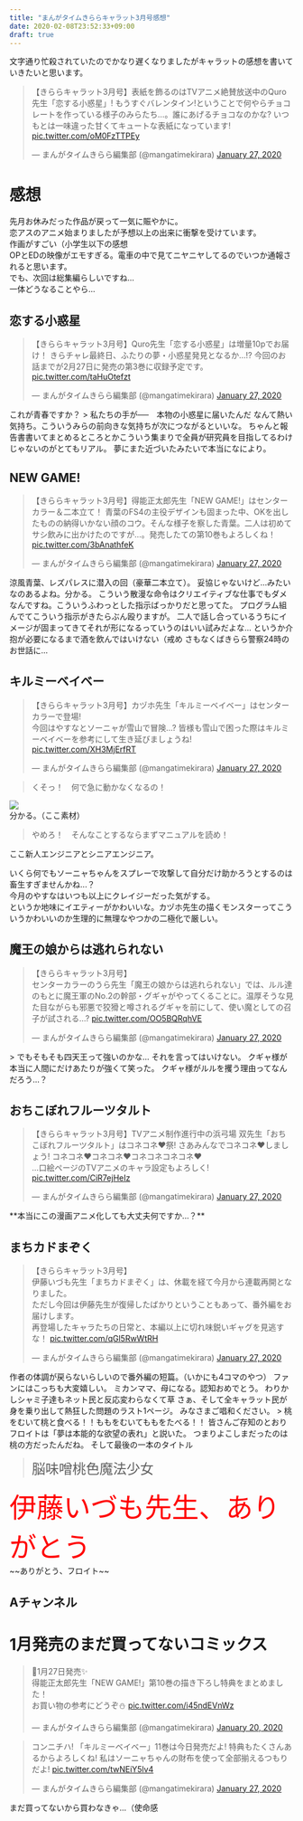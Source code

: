 ```yaml
---
title: "まんがタイムきららキャラット3月号感想"
date: 2020-02-08T23:52:33+09:00
draft: true
---
```


文字通り忙殺されていたのでかなり遅くなりましたがキャラットの感想を書いていきたいと思います。  
<blockquote class="twitter-tweet"><p lang="ja" dir="ltr">【きららキャラット3月号】表紙を飾るのはTVアニメ絶賛放送中のQuro先生「恋する小惑星」! もうすぐバレンタイン!ということで何やらチョコレートを作っている様子のみらたち…。誰にあげるチョコなのかな? いつもとは一味違った甘くてキュートな表紙になっています! <a href="https://t.co/oM0FzTTPEy">pic.twitter.com/oM0FzTTPEy</a></p>&mdash; まんがタイムきらら編集部 (@mangatimekirara) <a href="https://twitter.com/mangatimekirara/status/1221810134973726720?ref_src=twsrc%5Etfw">January 27, 2020</a></blockquote> <script async src="https://platform.twitter.com/widgets.js" charset="utf-8"></script> 

# 感想
先月お休みだった作品が戻って一気に賑やかに。  
恋アスのアニメ始まりましたが予想以上の出来に衝撃を受けています。  
作画がすごい（小学生以下の感想  
OPとEDの映像がエモすぎる。電車の中で見てニヤニヤしてるのでいつか通報されると思います。  
でも、次回は総集編らしいですね...  
一体どうなることやら...  

##  恋する小惑星
<blockquote class="twitter-tweet"><p lang="ja" dir="ltr">【きららキャラット3月号】Quro先生「恋する小惑星」は増量10pでお届け！ きらチャレ最終日、ふたりの夢・小惑星発見となるか…!? 今回のお話までが2月27日に発売の第3巻に収録予定です。 <a href="https://t.co/taHuOtefzt">pic.twitter.com/taHuOtefzt</a></p>&mdash; まんがタイムきらら編集部 (@mangatimekirara) <a href="https://twitter.com/mangatimekirara/status/1221810288875294720?ref_src=twsrc%5Etfw">January 27, 2020</a></blockquote> <script async src="https://platform.twitter.com/widgets.js" charset="utf-8"></script> 
これが青春ですか？  
> 私たちの手が──　本物の小惑星に届いたんだ
なんて熱い気持ち。こういうみらの前向きな気持ちが次につながるといいな。  
ちゃんと報告書書いてまとめるところとかこういう集まりで全員が研究員を目指してるわけじゃないのがとてもリアル。  
夢にまた近づいたみたいで本当になにより。  

## NEW GAME!
<blockquote class="twitter-tweet"><p lang="ja" dir="ltr">【きららキャラット3月号】得能正太郎先生「NEW GAME!」はセンターカラー＆二本立て！ 青葉のFS4の主役デザインも固まった中、OKを出したものの納得いかない顔のコウ。そんな様子を察した青葉。二人は初めてサシ飲みに出かけたのですが…。発売したての第10巻もよろしくね！ <a href="https://t.co/3bAnathfeK">pic.twitter.com/3bAnathfeK</a></p>&mdash; まんがタイムきらら編集部 (@mangatimekirara) <a href="https://twitter.com/mangatimekirara/status/1221810743290388484?ref_src=twsrc%5Etfw">January 27, 2020</a></blockquote> <script async src="https://platform.twitter.com/widgets.js" charset="utf-8"></script> 
涼風青葉、レズパレスに潜入の回（豪華二本立て）。  
妥協じゃないけど...みたいなのあるよね。分かる。  
こういう散漫な命令はクリエイティブな仕事でもダメなんですね。こういうふわっとした指示ばっかりだと思ってた。  
プログラム組んでてこういう指示がきたらぶん殴りますが。  
二人で話し合っているうちにイメージが固まってきてそれが形になるっていうのはいい試みだよな...   
というか介抱が必要になるまで酒を飲んではいけない（戒め  
さもなくばきらら警察24時のお世話に...  

## キルミーベイベー
<blockquote class="twitter-tweet"><p lang="ja" dir="ltr">【きららキャラット3月号】カヅホ先生「キルミーベイベー」はセンターカラーで登場! <br>今回はやすなとソーニャが雪山で冒険…? 皆様も雪山で困った際はキルミーベイベーを参考にして生き延びましょうね! <a href="https://t.co/XH3MjErfRT">pic.twitter.com/XH3MjErfRT</a></p>&mdash; まんがタイムきらら編集部 (@mangatimekirara) <a href="https://twitter.com/mangatimekirara/status/1221810848504541185?ref_src=twsrc%5Etfw">January 27, 2020</a></blockquote> <script async src="https://platform.twitter.com/widgets.js" charset="utf-8"></script> 

> くそっ！　何で急に動かなくなるの！

![](https://pbs.twimg.com/media/EPS-fTjU0AEMwxC?format=jpg&name=medium)  
分かる。（ここ素材）  

> やめろ！　そんなことするならまずマニュアルを読め！  

ここ新人エンジニアとシニアエンジニア。    
    
いくら何でもソーニャちゃんをスプレーで攻撃して自分だけ助かろうとするのは畜生すぎませんかね...？    
今月のやすなはいつも以上にクレイジーだった気がする。  
というか地味にイエティーがかわいいな。カヅホ先生の描くモンスターってこういうかわいいのか生理的に無理なやつかの二極化で厳しい。  

## 魔王の娘からは逃れられない
<blockquote class="twitter-tweet"><p lang="ja" dir="ltr">【きららキャラット3月号】<br>センターカラーのうら先生「魔王の娘からは逃れられない」では、ルル達のもとに魔王軍のNo.2の幹部・グギャがやってくることに。温厚そうな見た目ながらも邪悪で狡猾と噂されるグギャを前にして、使い魔としての召子が試される…? <a href="https://t.co/OO5BQRqhVE">pic.twitter.com/OO5BQRqhVE</a></p>&mdash; まんがタイムきらら編集部 (@mangatimekirara) <a href="https://twitter.com/mangatimekirara/status/1221811142361640961?ref_src=twsrc%5Etfw">January 27, 2020</a></blockquote> <script async src="https://platform.twitter.com/widgets.js" charset="utf-8"></script> 
> でもそもそも四天王って強いのかな...  
それを言ってはいけない。  
クギャ様が本当に人間にだけあたりが強くて笑った。  
クギャ様がルルを攫う理由ってなんだろう...？  

## おちこぼれフルーツタルト
<blockquote class="twitter-tweet"><p lang="ja" dir="ltr">【きららキャラット3月号】TVアニメ制作進行中の浜弓場 双先生「おちこぼれフルーツタルト」はコネコネ♥祭! さあみんなでコネコネ♥しましょう! コネコネ♥コネコネ♥コネコネコネコネ♥ <br>…口絵ページのTVアニメのキャラ設定もよろしく! <a href="https://t.co/CiR7ejHeIz">pic.twitter.com/CiR7ejHeIz</a></p>&mdash; まんがタイムきらら編集部 (@mangatimekirara) <a href="https://twitter.com/mangatimekirara/status/1221811375615275008?ref_src=twsrc%5Etfw">January 27, 2020</a></blockquote> <script async src="https://platform.twitter.com/widgets.js" charset="utf-8"></script>  
**本当にこの漫画アニメ化しても大丈夫何ですか...？**

## まちカドまぞく
<blockquote class="twitter-tweet"><p lang="ja" dir="ltr">【きららキャラット3月号】<br>伊藤いづも先生「まちカドまぞく」は、休載を経て今月から連載再開となりました。<br>ただし今回は伊藤先生が復帰したばかりということもあって、番外編をお届けします。<br>再登場したキャラたちの日常と、本編以上に切れ味鋭いギャグを見逃すな！ <a href="https://t.co/qGl5RwWtRH">pic.twitter.com/qGl5RwWtRH</a></p>&mdash; まんがタイムきらら編集部 (@mangatimekirara) <a href="https://twitter.com/mangatimekirara/status/1221811505118597120?ref_src=twsrc%5Etfw">January 27, 2020</a></blockquote> <script async src="https://platform.twitter.com/widgets.js" charset="utf-8"></script> 
作者の体調が戻らないらしいので番外編の短篇。（いかにも4コマのやつ）  
ファンにはこっちも大変嬉しい。  
ミカンママ、母になる。認知おめでとう。  
わりかしシャミ子達もネット民と反応変わらなくて草  
さぁ、そして全キャラット民が身を乗り出して熱狂した問題のラスト1ページ。  
みなさまご唱和ください。  
> 桃をむいて桃と食べる！！ももをむいてももをたべる！！  
皆さんご存知のとおりフロイトは「夢は本能的な欲望の表れ」と説いた。  
つまりよこしまだったのは桃の方だったんだね。  
そして最後の一本のタイトル  

> <font size="5">脳味噌桃色魔法少女</font>

<div><font size="8" color="red">伊藤いづも先生、ありがとう</font></div> 
~~ありがとう、フロイト~~

## Aチャンネル


# 1月発売のまだ買ってないコミックス
<blockquote class="twitter-tweet"><p lang="ja" dir="ltr">🌟1月27日発売✨<br>得能正太郎先生「NEW GAME!」第10巻の描き下ろし特典をまとめました！<br>お買い物の参考にどうぞ⛄️ <a href="https://t.co/i45ndEVnWz">pic.twitter.com/i45ndEVnWz</a></p>&mdash; まんがタイムきらら編集部 (@mangatimekirara) <a href="https://twitter.com/mangatimekirara/status/1219196511323480066?ref_src=twsrc%5Etfw">January 20, 2020</a></blockquote> <script async src="https://platform.twitter.com/widgets.js" charset="utf-8"></script> 
<blockquote class="twitter-tweet"><p lang="ja" dir="ltr">コンニチハ! 「キルミーベイベー」11巻は今日発売だよ! 特典もたくさんあるからよろしくね! 私はソーニャちゃんの財布を使って全部揃えるつもりだよ! <a href="https://t.co/twNEiY5lv4">pic.twitter.com/twNEiY5lv4</a></p>&mdash; まんがタイムきらら編集部 (@mangatimekirara) <a href="https://twitter.com/mangatimekirara/status/1221700689606275072?ref_src=twsrc%5Etfw">January 27, 2020</a></blockquote> <script async src="https://platform.twitter.com/widgets.js" charset="utf-8"></script> 
まだ買ってないから買わなきゃ...（使命感  



